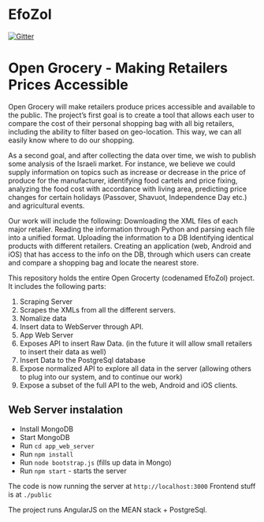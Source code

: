 # EfoZol

[![Gitter](https://badges.gitter.im/Join%20Chat.svg)](https://gitter.im/EladRK/EfoZol?utm_source=badge&utm_medium=badge&utm_campaign=pr-badge&utm_content=badge)

# Open Grocery - Making Retailers Prices Accessible
Open Grocery will make retailers produce prices accessible and available to the public. 
The project’s first goal is to create a tool that allows each user to compare the cost of their personal shopping bag with all big retailers, including the ability to filter based on geo-location. This way, we can all easily know where to do our shopping.

As a second goal, and after collecting the data over time, we wish to publish some analysis of the Israeli market. For instance, we believe we could supply information on topics such as increase or decrease in the price of produce for the manufacturer, identifying food cartels and price fixing, analyzing the food cost with accordance with living area, predicting price changes for certain holidays (Passover, Shavuot, Independence Day etc.) and agricultural events.

Our work will include the following:
Downloading the XML files of each major retailer.
Reading the information through Python and parsing each file into a unified format.
Uploading the information to a DB
Identifying identical products with different retailers.
Creating an application (web, Android and iOS) that has access to the info on the DB, through which users can create and compare a shopping bag and locate the nearest store. 

This repository holds the entire Open Grocerty (codenamed EfoZol) project. It includes the following parts:


1. Scraping Server
 1. Scrapes the XMLs from all the different servers.
 2. Nomalize data
 3. Insert data to WebServer through API.
2. App Web Server
 1. Exposes API to insert Raw Data. (in the future it will allow small retailers to insert their data as well)
 2. Insert Data to the PostgreSql database
 3. Expose normalized API to explore all data in the server (allowing others to plug into our system, and to continue our work)
 4. Expose a subset of the full API to the web, Android and iOS clients.
 

## Web Server instalation 

 - Install MongoDB 
 - Start MongoDB
 - Run `cd app_web_server`
 - Run `npm install`
 - Run `node bootstrap.js` (fills up data in Mongo)
 - Run `npm start` - starts the server

The code is now running the server at `http://localhost:3000`
Frontend stuff is at `./public`

The project runs AngularJS on the MEAN stack + PostgreSql. 
